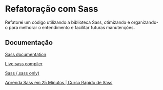 
# Refatoração com Sass

Refatorei um código utilizando a biblioteca Sass, otimizando e organizando-o para melhorar o entendimento e facilitar futuras manutenções.


## Documentação

[Sass documentation](https://sass-lang.com/documentation/)

[Live sass compiler](https://marketplace.visualstudio.com/items?itemName=ritwickdey.live-sass)

[Sass (.sass only)](https://marketplace.visualstudio.com/items?itemName=Syler.sass-indented)

[Aprenda Sass em 25 Minutos | Curso Rápido de Sass](https://www.youtube.com/watch?v=1F2jqH-d7bw&t=1030s)

